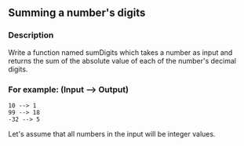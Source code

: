 ## Summing a number's digits

### Description

Write a function named sumDigits which takes a number as input and returns the sum of the absolute value of each of the number's decimal digits.

### For example: (Input --> Output)
```
10 --> 1
99 --> 18
-32 --> 5
```
Let's assume that all numbers in the input will be integer values.